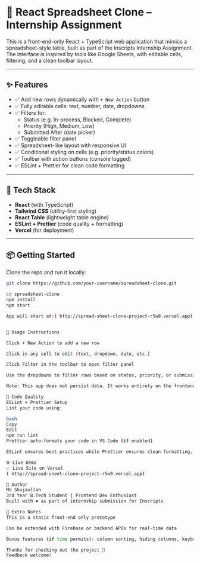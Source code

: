 
# 🧾 React Spreadsheet Clone – Internship Assignment

This is a front-end-only React + TypeScript web application that mimics a spreadsheet-style table, built as part of the Inscripts Internship Assignment. The interface is inspired by tools like Google Sheets, with editable cells, filtering, and a clean toolbar layout.

---

## ✨ Features

- ✅ Add new rows dynamically with `+ New Action` button
- ✅ Fully editable cells: text, number, date, dropdowns
- ✅ Filters for:
  - Status (e.g. In-process, Blocked, Complete)
  - Priority (High, Medium, Low)
  - Submitted After (date picker)
- ✅ Toggleable filter panel
- ✅ Spreadsheet-like layout with responsive UI
- ✅ Conditional styling on cells (e.g. priority/status colors)
- ✅ Toolbar with action buttons (console logged)
- ✅ ESLint + Prettier for clean code formatting

---

## 🚀 Tech Stack

- **React** (with TypeScript)
- **Tailwind CSS** (utility-first styling)
- **React Table** (lightweight table engine)
- **ESLint + Prettier** (code quality + formatting)
- **Vercel** (for deployment)

---

## 📦 Getting Started

Clone the repo and run it locally:

```bash
git clone https://github.com/your-username/spreadsheet-clone.git

cd spreadsheet-clone
npm install
npm start

App will start at:( http://spread-sheet-clone-project-r5w9.vercel.app)


🧠 Usage Instructions

Click + New Action to add a new row

Click in any cell to edit (text, dropdown, date, etc.)

Click Filter in the toolbar to open filter panel

Use the dropdowns to filter rows based on status, priority, or submission date

Note: This app does not persist data. It works entirely on the frontend.

🧹 Code Quality
ESLint + Prettier Setup
Lint your code using:

bash
Copy
Edit
npm run lint
Prettier auto-formats your code in VS Code (if enabled)

ESLint ensures best practices while Prettier ensures clean formatting.

🌐 Live Demo
✅ Live Site on Vercel
( http://spread-sheet-clone-project-r5w9.vercel.app)

🙋 Author
Md Shujaullah
3rd Year B.Tech Student | Frontend Dev Enthusiast
Built with ❤️ as part of internship submission for Inscripts

📎 Extra Notes
This is a static front-end only prototype

Can be extended with Firebase or backend APIs for real-time data

Bonus features (if time permits): column sorting, hiding columns, keyboard navigation, export

Thanks for checking out the project 🙏
Feedback welcome!